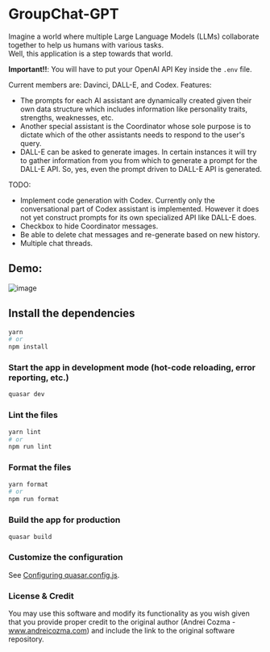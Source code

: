 # GroupChat-GPT

Imagine a world where multiple Large Language Models (LLMs) collaborate together to help us humans with various tasks.  
Well, this application is a step towards that world.

**Important!!**: You will have to put your OpenAI API Key inside the `.env` file.

Current members are: Davinci, DALL-E, and Codex. 
Features: 
- The prompts for each AI assistant are dynamically created given their own data structure which includes information like personality traits, strengths, weaknesses, etc.
- Another special assistant is the Coordinator whose sole purpose is to dictate which of the other assistants needs to respond to the user's query.
- DALL-E can be asked to generate images. In certain instances it will try to gather information from you from which to generate a prompt for the DALL-E API. So, yes, even the prompt driven to DALL-E API is generated.

TODO:
- Implement code generation with Codex. Currently only the conversational part of Codex assistant is implemented. However it does not yet construct prompts for its own specialized API like DALL-E does. 
- Checkbox to hide Coordinator messages.
- Be able to delete chat messages and re-generate based on new history.
- Multiple chat threads.


## Demo:

![image](https://user-images.githubusercontent.com/14914491/209245190-6734d6a2-7935-41fc-9d4e-b7b57e2f6a53.png)

## Install the dependencies

```bash
yarn
# or
npm install
```

### Start the app in development mode (hot-code reloading, error reporting, etc.)

```bash
quasar dev
```

### Lint the files

```bash
yarn lint
# or
npm run lint
```

### Format the files

```bash
yarn format
# or
npm run format
```

### Build the app for production

```bash
quasar build
```

### Customize the configuration

See [Configuring quasar.config.js](https://v2.quasar.dev/quasar-cli-vite/quasar-config-js).

### License & Credit

You may use this software and modify its functionality as you wish given that you provide proper credit to the original author (Andrei Cozma - www.andreicozma.com) and include the link to the original software repository.